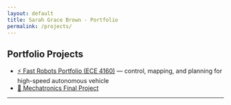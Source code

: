 ```yaml
---
layout: default
title: Sarah Grace Brown - Portfolio
permalink: /projects/
---
```


## Portfolio Projects

<ul>
  <li><a href="https://sgb1443.github.io/ece4160/" target="_blank">⚡ Fast Robots Portfolio (ECE 4160)</a> — control, mapping, and planning for high-speed autonomous vehicle</li>
  <li><a href="https://cornell-mae-ug.github.io/spring-2025-portfolio-sgb1443/mechatronics/">🤖 Mechatronics Final Project</a></li>

</ul>

---

